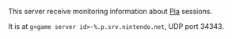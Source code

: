 This server receive monitoring information about [Pia](Pia-Overview) sessions.

It is at `g<game server id>-%.p.srv.nintendo.net`, UDP port 34343.